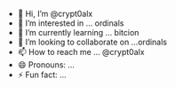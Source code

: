 - 👋 Hi, I’m @crypt0alx
- 👀 I’m interested in ... ordinals
- 🌱 I’m currently learning ... bitcion
- 💞️ I’m looking to collaborate on ...ordinals 
- 📫 How to reach me ... @crypt0alx
- 😄 Pronouns: ...
- ⚡ Fun fact: ...

<!---
crypt0alx/crypt0alx is a ✨ special ✨ repository because its `README.md` (this file) appears on your GitHub profile.
You can click the Preview link to take a look at your changes.
--->
